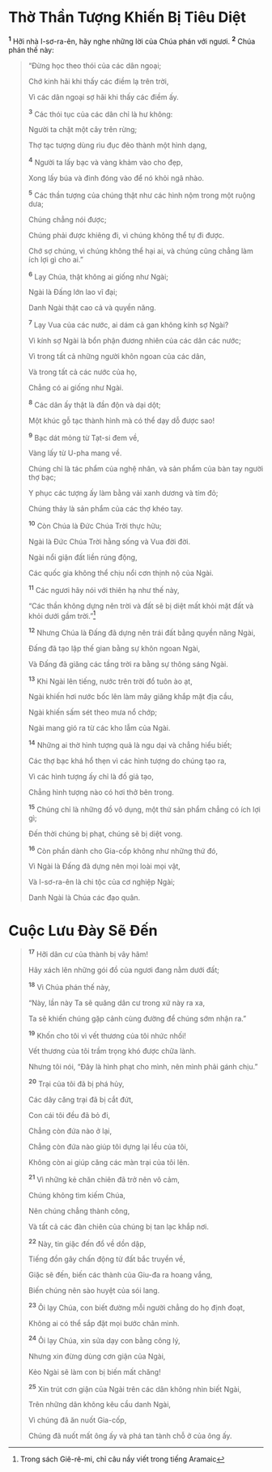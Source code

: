 # Thờ Thần Tượng Khiến Bị Tiêu Diệt
<sup><b>1</b></sup> Hỡi nhà I-sơ-ra-ên, hãy nghe những lời của Chúa phán với ngươi. <sup><b>2</b></sup> Chúa phán thế này:

> “Ðừng học theo thói của các dân ngoại;
> 
> Chớ kinh hãi khi thấy các điềm lạ trên trời,
> 
> Vì các dân ngoại sợ hãi khi thấy các điềm ấy.
> 
> <sup><b>3</b></sup> Các thói tục của các dân chỉ là hư không:
> 
> Người ta chặt một cây trên rừng;
> 
> Thợ tạc tượng dùng rìu đục đẽo thành một hình dạng,
> 
> <sup><b>4</b></sup> Người ta lấy bạc và vàng khảm vào cho đẹp,
> 
> Xong lấy búa và đinh đóng vào để nó khỏi ngã nhào.
> 
> <sup><b>5</b></sup> Các thần tượng của chúng thật như các hình nộm trong một ruộng dưa;
> 
> Chúng chẳng nói được;
> 
> Chúng phải được khiêng đi, vì chúng không thể tự đi được.
> 
> Chớ sợ chúng, vì chúng không thể hại ai, và chúng cũng chẳng làm ích lợi gì cho ai.”
>
> <sup><b>6</b></sup> Lạy Chúa, thật không ai giống như Ngài;
> 
> Ngài là Ðấng lớn lao vĩ đại;
> 
> Danh Ngài thật cao cả và quyền năng.
> 
> <sup><b>7</b></sup> Lạy Vua của các nước, ai dám cả gan không kính sợ Ngài?
> 
> Vì kính sợ Ngài là bổn phận đương nhiên của các dân các nước;
> 
> Vì trong tất cả những người khôn ngoan của các dân,
> 
> Và trong tất cả các nước của họ,
> 
> Chẳng có ai giống như Ngài.
> 
> <sup><b>8</b></sup> Các dân ấy thật là đần độn và dại dột;
> 
> Một khúc gỗ tạc thành hình mà có thể dạy dỗ được sao!
> 
> <sup><b>9</b></sup> Bạc dát mỏng từ Tạt-si đem về,
> 
> Vàng lấy từ U-pha mang về.
> 
> Chúng chỉ là tác phẩm của nghệ nhân, và sản phẩm của bàn tay người thợ bạc;
> 
> Y phục các tượng ấy làm bằng vải xanh dương và tím đỏ;
> 
> Chúng thảy là sản phẩm của các thợ khéo tay.
>
> <sup><b>10</b></sup> Còn Chúa là Ðức Chúa Trời thực hữu;
> 
> Ngài là Ðức Chúa Trời hằng sống và Vua đời đời.
> 
> Ngài nổi giận đất liền rúng động,
> 
> Các quốc gia không thể chịu nổi cơn thịnh nộ của Ngài.
> 
> <sup><b>11</b></sup> Các ngươi hãy nói với thiên hạ như thế này,
> 
> “Các thần không dựng nên trời và đất sẽ bị diệt mất khỏi mặt đất và khỏi dưới gầm trời.”[^1-9fd19fc9-e1ed-4988-8577-c50652de1553]
>
> <sup><b>12</b></sup> Nhưng Chúa là Ðấng đã dựng nên trái đất bằng quyền năng Ngài,
> 
> Ðấng đã tạo lập thế gian bằng sự khôn ngoan Ngài,
> 
> Và Ðấng đã giăng các tầng trời ra bằng sự thông sáng Ngài.
> 
> <sup><b>13</b></sup> Khi Ngài lên tiếng, nước trên trời đổ tuôn ào ạt,
> 
> Ngài khiến hơi nước bốc lên làm mây giăng khắp mặt địa cầu,
> 
> Ngài khiến sấm sét theo mưa nổ chớp;
> 
> Ngài mang gió ra từ các kho lẫm của Ngài.
>
> <sup><b>14</b></sup> Những ai thờ hình tượng quả là ngu dại và chẳng hiểu biết;
> 
> Các thợ bạc khá hổ thẹn vì các hình tượng do chúng tạo ra,
> 
> Vì các hình tượng ấy chỉ là đồ giả tạo,
> 
> Chẳng hình tượng nào có hơi thở bên trong.
> 
> <sup><b>15</b></sup> Chúng chỉ là những đồ vô dụng, một thứ sản phẩm chẳng có ích lợi gì;
> 
> Ðến thời chúng bị phạt, chúng sẽ bị diệt vong.
> 
> <sup><b>16</b></sup> Còn phần dành cho Gia-cốp không như những thứ đó,
> 
> Vì Ngài là Ðấng đã dựng nên mọi loài mọi vật,
> 
> Và I-sơ-ra-ên là chi tộc của cơ nghiệp Ngài;
> 
> Danh Ngài là Chúa các đạo quân.

# Cuộc Lưu Ðày Sẽ Ðến

> <sup><b>17</b></sup> Hỡi dân cư của thành bị vây hãm!
> 
> Hãy xách lên những gói đồ của ngươi đang nằm dưới đất;
> 
> <sup><b>18</b></sup> Vì Chúa phán thế này,
> 
> “Này, lần này Ta sẽ quăng dân cư trong xứ này ra xa,
> 
> Ta sẽ khiến chúng gặp cảnh cùng đường để chúng sớm nhận ra.”
>
> <sup><b>19</b></sup> Khốn cho tôi vì vết thương của tôi nhức nhối!
> 
> Vết thương của tôi trầm trọng khó được chữa lành.
> 
> Nhưng tôi nói, “Ðây là hình phạt cho mình, nên mình phải gánh chịu.”
> 
> <sup><b>20</b></sup> Trại của tôi đã bị phá hủy,
> 
> Các dây căng trại đã bị cắt đứt,
> 
> Con cái tôi đều đã bỏ đi,
> 
> Chẳng còn đứa nào ở lại,
> 
> Chẳng còn đứa nào giúp tôi dựng lại lều của tôi,
> 
> Không còn ai giúp căng các màn trại của tôi lên.
> 
> <sup><b>21</b></sup> Vì những kẻ chăn chiên đã trở nên vô cảm,
> 
> Chúng không tìm kiếm Chúa,
> 
> Nên chúng chẳng thành công,
> 
> Và tất cả các đàn chiên của chúng bị tan lạc khắp nơi.
> 
> <sup><b>22</b></sup> Này, tin giặc đến đổ về dồn dập,
> 
> Tiếng đồn gây chấn động từ đất bắc truyền về,
> 
> Giặc sẽ đến, biến các thành của Giu-đa ra hoang vắng,
> 
> Biến chúng nên sào huyệt của sói lang.
>
> <sup><b>23</b></sup> Ôi lạy Chúa, con biết đường mỗi người chẳng do họ định đoạt,
> 
> Không ai có thể sắp đặt mọi bước chân mình.
> 
> <sup><b>24</b></sup> Ôi lạy Chúa, xin sửa dạy con bằng công lý,
> 
> Nhưng xin đừng dùng cơn giận của Ngài,
> 
> Kẻo Ngài sẽ làm con bị biến mất chăng!
> 
> <sup><b>25</b></sup> Xin trút cơn giận của Ngài trên các dân không nhìn biết Ngài,
> 
> Trên những dân không kêu cầu danh Ngài,
> 
> Vì chúng đã ăn nuốt Gia-cốp,
> 
> Chúng đã nuốt mất ông ấy và phá tan tành chỗ ở của ông ấy.

[^1-9fd19fc9-e1ed-4988-8577-c50652de1553]: Trong sách Giê-rê-mi, chỉ câu nầy viết trong tiếng Aramaic